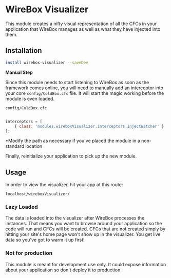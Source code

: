 # WireBox Visualizer

This module creates a nifty visual representation of all the CFCs in your application that WireBox manages as well as what they have injected into them.  

## Installation

```bash
install wirebox-visualizer --saveDev
```

**Manual Step**

Since this module needs to start listening to WireBox as soon as the framework comes online, you will need to manually add an interceptor into your core `config/ColdBox.cfc` file.  It will start the magic working before the module is even loaded.


`config/ColdBox.cfc`

```js

interceptors = [
	{ class: 'modules.wireboxVisualizer.interceptors.InjectWatcher' }
];
```

*Modify the path as necessary if you've placed the module in a non-standard location

Finally, reinitialize your application to pick up the new module.

## Usage

In order to view the visualizer, hit your app at this route:

```
localhost/wireboxVisualizer/
```

### Lazy Loaded

The data is loaded into the visualizer after WireBox processes the instances.  That means you want to browse around your application so the code will run and CFCs will be created.  CFCs that are not created simply by hitting your site's home page won't show up in the visualizer.  You get live data so you've got to warm it up first!

### Not for production

This module is meant for development use only.  It could expose information about your application so don't deploy it to production.